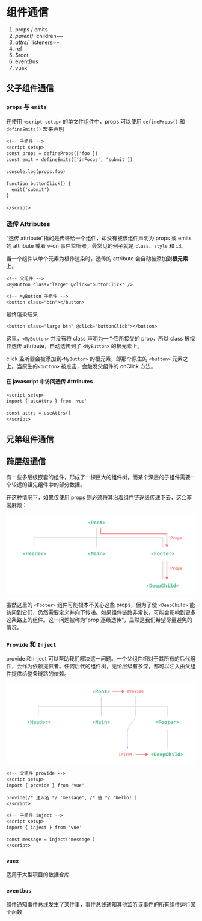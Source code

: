# 组件通信

1. props / emits
2. $parent / ~~$children~~
3. $attrs / ~~$listeners~~
4. ref
5. $root
6. eventBus
7. vuex

## 父子组件通信

### `props` 与 `emits`

在使用 `<script setup>` 的单文件组件中，props 可以使用 `defineProps()` 和 `defineEmits()` 宏来声明

```vue
<!-- 子组件 -->
<script setup>
const props = defineProps(['foo'])
const emit = defineEmits(['inFocus', 'submit'])

console.log(props.foo)

function buttonClick() {
  emit('submit')
}

</script>
```

### 透传 Attributes

“透传 attribute”指的是传递给一个组件，却没有被该组件声明为 props 或 emits 的 attribute 或者 v-on 事件监听器。最常见的例子就是 `class`、`style` 和 `id`。

当一个组件以单个元素为根作渲染时，透传的 attribute 会自动被添加到**根元素**上。

```vue
<!-- 父组件 -->
<MyButton class="large" @click="buttonClick" />
```

```vue
<!-- MyButton 子组件 -->
<button class="btn"></button>
```

最终渲染结果

```vue
<button class="large btn" @click="buttonClick"></button>
```

这里，`<MyButton>` 并没有将 class 声明为一个它所接受的 prop，所以 class 被视作透传 attribute，自动透传到了 `<MyButton>` 的根元素上。

click 监听器会被添加到`<MyButton>` 的根元素，即那个原生的 `<button>` 元素之上。当原生的`<button>` 被点击，会触发父组件的 onClick 方法。

#### 在 javascript 中访问透传 Attributes

```vue
<script setup>
import { useAttrs } from 'vue'

const attrs = useAttrs()
</script>
```

## 兄弟组件通信

## 跨层级通信

有一些多层级嵌套的组件，形成了一棵巨大的组件树，而某个深层的子组件需要一个较远的祖先组件中的部分数据。

在这种情况下，如果仅使用 props 则必须将其沿着组件链逐级传递下去，这会非常麻烦：

![prop-drilling](../../public/vue/prop-drilling.png)

虽然这里的 `<Footer>` 组件可能根本不关心这些 props，但为了使 `<DeepChild>` 能访问到它们，仍然需要定义并向下传递。如果组件链路非常长，可能会影响到更多这条路上的组件。这一问题被称为“prop 逐级透传”，显然是我们希望尽量避免的情况。

### `Provide` 和 `Inject`

provide 和 inject 可以帮助我们解决这一问题。一个父组件相对于其所有的后代组件，会作为依赖提供者。任何后代的组件树，无论层级有多深，都可以注入由父组件提供给整条链路的依赖。

![provide-inject](../../public/vue/provide-inject.png)

```vue
<!-- 父组件 provide -->
<script setup>
import { provide } from 'vue'

provide(/* 注入名 */ 'message', /* 值 */ 'hello!')
</script>
```

```vue
<!-- 子组件 inject -->
<script setup>
import { inject } from 'vue'

const message = inject('message')
</script>
```

### `vuex`

适用于大型项目的数据仓库

### `eventbus`

组件通知事件总线发生了某件事，事件总线通知其他监听该事件的所有组件运行某个函数
